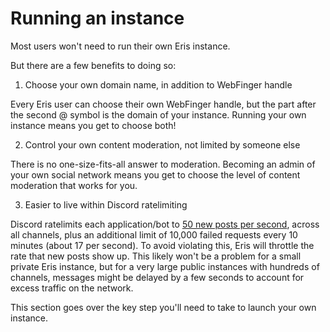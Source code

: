 # Running an instance

Most users won't need to run their own Eris instance.

But there are a few benefits to doing so:

1. Choose your own domain name, in addition to WebFinger handle

Every Eris user can choose their own WebFinger handle, but the part after the second @ symbol is the domain of your instance. Running your own instance means you get to choose both!

2. Control your own content moderation, not limited by someone else

There is no one-size-fits-all answer to moderation. Becoming an admin of your own social network means you get to choose the level of content moderation that works for you. 

3. Easier to live within Discord ratelimiting

Discord ratelimits each application/bot to [50 new posts per second](https://discord.com/developers/docs/topics/rate-limits), across all channels, plus an additional limit of 10,000 failed requests every 10 minutes (about 17 per second). To avoid violating this, Eris will throttle the rate that new posts show up. This likely won't be a problem for a small private Eris instance, but for a very large public instances with hundreds of channels, messages might be delayed by a few seconds to account for excess traffic on the network.

This section goes over the key step you'll need to take to launch your own instance.